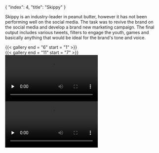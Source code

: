 {
  "index": 4,
  "title": "Skippy"
}

Skippy is an industry-leader in peanut butter, however it has not been performing well on the social media. The task was to revive the brand on the social media and develop a brand new marketing campaign. The final output includes various tweets, filters to engage the youth, games and basically anything that would be ideal for the brand's tone and voice.

<div
  w-flex = "~ wrap"
  w-gap = "5"
  w-m = "t-5"
  w-w = "full">
  <div
    w-w = "full md:gap2">
    {{< gallery end = "6" start = "1" >}}
  </div>
  <div
    w-position = "relative"
    w-w = "full md:gap2">
    {{< gallery end = "11" start = "7" >}}
    <div
      w-position = "absolute left-1/2 top-0"
      w-transform = "~ -translate-x-1/2"
      w-w = "3/4"
      w-z = "1">
      <img
        alt = ""
        src = "/projects/skippy/assets/img12-low.png"
        data-lazy = "/projects/skippy/assets/img12.png"
        w-object = "cover"
        w-transition = "duration-250 ease-in-out filter"
        w-w = "full"/>
    </div>
  </div>
</div>
<div
  w-flex = "~ wrap"
  w-gap = "5"
  w-m = "t-5">
  <video
    controls
    controlsList = "nodownload"
    preload = "none"
    src = "/projects/skippy/assets/vid1.mp4"
    style = "aspect-ratio:9/16"
    w-w = "full md:gap2">
  </video>
  <video
    controls
    controlsList = "nodownload"
    preload = "none"
    src = "/projects/skippy/assets/vid2.mp4"
    style = "aspect-ratio:9/16"
    w-w = "full md:gap2">
  </video>
</div>